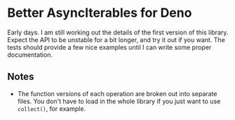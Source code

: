 # Better AsyncIterables for Deno

Early days. I am still working out the details of the first version of this
library. Expect the API to be unstable for a bit longer, and try it out if you
want. The tests should provide a few nice examples until I can write some proper
documentation.

## Notes

- The function versions of each operation are broken out into separate files.
  You don't have to load in the whole library if you just want to use
  `collect()`, for example.
